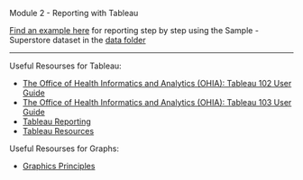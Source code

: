 Module 2 - Reporting with Tableau

[Find an example here](https://www.businessprocessincubator.com/content/tableau-projects-for-practices-sample-superstore/) for reporting step by step using the Sample - Superstore dataset in the [data folder](https://github.com/karajimys/BusinessAnalytics/tree/main/Module%202%20-%20Reporting%20with%20Tableau/data)


------------------------------------------------------------------------------------------------------------------------

Useful Resourses for Tableau:

- [The Office of Health Informatics and Analytics (OHIA): Tableau 102 User Guide](https://it.uclahealth.org/sites/g/files/oketem206/files/media/documents/Tableau102%20Training%20Guide.pdf)
- [The Office of Health Informatics and Analytics (OHIA): Tableau 103 User Guide](https://it.uclahealth.org/sites/g/files/oketem206/files/media/documents/TAB103%20Training%20Guide.pdf)
- [Tableau Reporting](https://data-flair.training/blogs/tableau-reporting/)
- [Tableau Resources](https://www.tableau.com/resources)   


Useful Resourses for Graphs:

- [Graphics Principles](https://github.com/GraphicsPrinciples/CheatSheet/blob/master/NVSCheatSheet.pdf)


